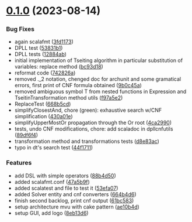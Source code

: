 # [0.1.0](https://github.com/Mala1180/PPS-22-satify/compare/47a5b9fb00c7757cf5a6520fe326cc164dfefd38...v0.1.0) (2023-08-14)


### Bug Fixes

* again scalafmt ([3fd1173](https://github.com/Mala1180/PPS-22-satify/commit/3fd1173279691211cc1488ec2f02a74873b43491))
* DPLL test ([53831b1](https://github.com/Mala1180/PPS-22-satify/commit/53831b15fb769ba8d39a625f2dac9d75a5945d67))
* DPLL tests ([12884ab](https://github.com/Mala1180/PPS-22-satify/commit/12884ab36bcb1309c1cabfa00a23af2eafde0b40))
* initial implementation of Tseiting algorithm in particular substitution of variables: replace method ([bc93d18](https://github.com/Mala1180/PPS-22-satify/commit/bc93d189bec938fea862dfdf8dd785b530dcefa6))
* reformat code ([742826a](https://github.com/Mala1180/PPS-22-satify/commit/742826a4611352311be2d749b576e78bd5fea0d2))
* removed ._2 notation, chenged doc for archunit and some gramatical errors, first print of CNF formula obtained ([9b0c45a](https://github.com/Mala1180/PPS-22-satify/commit/9b0c45aad56d8e9afe44b147a4ba7627d48d278c))
* removed ambiguous symbol T from nested functions in Expression and TseitinTransformation method utils ([f97a5e2](https://github.com/Mala1180/PPS-22-satify/commit/f97a5e209ab0607002bf035b004b0ebc5d70d528))
* ReplaceTest ([668b5cd](https://github.com/Mala1180/PPS-22-satify/commit/668b5cdc1acdb0f581a09fb03ef38cb4ae66a8ba))
* simplifyClosestAnd, chore (green): exhaustive search w/CNF simplification ([430a01e](https://github.com/Mala1180/PPS-22-satify/commit/430a01e9f3f96eba89db7ef509979304c8a3c33e))
* simplifyUpperMostOr propagation through the Or root ([4ca2990](https://github.com/Mala1180/PPS-22-satify/commit/4ca299037752ad8ad196352bd84d7ca95ee93e4c))
* tests, undo CNF modifications, chore: add scaladoc in dpllcnfutils ([89df6f4](https://github.com/Mala1180/PPS-22-satify/commit/89df6f4b0a8c0c655965f43af547e3566925f181))
* transformation method and transformations tests ([d8e83ac](https://github.com/Mala1180/PPS-22-satify/commit/d8e83ac96e8476b0feb7f84839f68f2a4292e24e))
* typo in dt's search test ([44f1711](https://github.com/Mala1180/PPS-22-satify/commit/44f1711e910ace303ab1858e0703db40c379a9b9))


### Features

* add DSL with simple operators ([88b4d50](https://github.com/Mala1180/PPS-22-satify/commit/88b4d50034c011b5d9167c3269c8fac0b8190a95))
* added scalafmt.conf ([47a5b9f](https://github.com/Mala1180/PPS-22-satify/commit/47a5b9fb00c7757cf5a6520fe326cc164dfefd38))
* added scalatest and file to test it ([53efa07](https://github.com/Mala1180/PPS-22-satify/commit/53efa072e1716f40862f5e980154a578c0133e4f))
* added Solver entity and cnf converters ([664b4d6](https://github.com/Mala1180/PPS-22-satify/commit/664b4d603a7d4d71b08606bf7e0825aa9f2a8985))
* finish second backlog, print cnf output ([61bc583](https://github.com/Mala1180/PPS-22-satify/commit/61bc5833512c34d8b7ae9307ad1750bfbb54d1d9))
* setup architecture mvu with cake pattern ([ae10b4d](https://github.com/Mala1180/PPS-22-satify/commit/ae10b4d2687bf2ccacedba3c1c7c5f14251434c2))
* setup GUI, add logo ([8eb13d6](https://github.com/Mala1180/PPS-22-satify/commit/8eb13d66192b930361713d18f675cb4c3db1583e))



